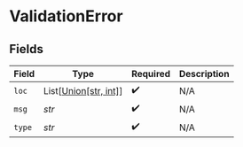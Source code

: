 # ValidationError


## Fields

| Field                                               | Type                                                | Required                                            | Description                                         |
| --------------------------------------------------- | --------------------------------------------------- | --------------------------------------------------- | --------------------------------------------------- |
| `loc`                                               | List[[Union[str, int]](../../models/shared/loc.md)] | :heavy_check_mark:                                  | N/A                                                 |
| `msg`                                               | *str*                                               | :heavy_check_mark:                                  | N/A                                                 |
| `type`                                              | *str*                                               | :heavy_check_mark:                                  | N/A                                                 |